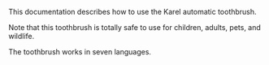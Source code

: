 This documentation describes how to use the Karel automatic toothbrush.

Note that this toothbrush is totally safe to use for children, adults, pets, and wildlife.

The toothbrush works in seven languages.
